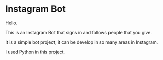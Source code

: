 # Instagram Bot

Hello.

This is an Instagram Bot that signs in and follows people that you give.

It is a simple bot project, it can be develop in so many areas in Instagram.

I used Python in this project.
